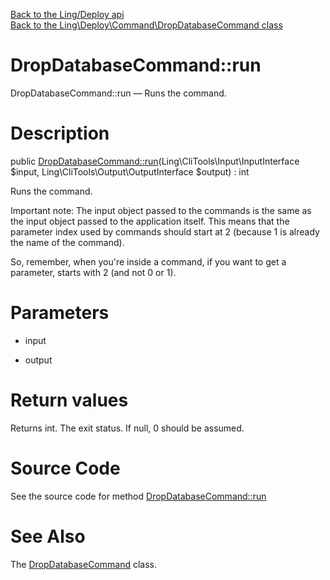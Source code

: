 [Back to the Ling/Deploy api](https://github.com/lingtalfi/Deploy/blob/master/doc/api/Ling/Deploy.md)<br>
[Back to the Ling\Deploy\Command\DropDatabaseCommand class](https://github.com/lingtalfi/Deploy/blob/master/doc/api/Ling/Deploy/Command/DropDatabaseCommand.md)


DropDatabaseCommand::run
================



DropDatabaseCommand::run — Runs the command.




Description
================


public [DropDatabaseCommand::run](https://github.com/lingtalfi/Deploy/blob/master/doc/api/Ling/Deploy/Command/DropDatabaseCommand/run.md)(Ling\CliTools\Input\InputInterface $input, Ling\CliTools\Output\OutputInterface $output) : int




Runs the command.

Important note:
The input object passed to the commands is the same as the input object passed to the application itself.
This means that the parameter index used by commands should start at 2 (because 1 is already the name of the command).

So, remember, when you're inside a command, if you want to get a parameter, starts with 2 (and not 0 or 1).




Parameters
================


- input

    

- output

    


Return values
================

Returns int.
The exit status.
If null, 0 should be assumed.







Source Code
===========
See the source code for method [DropDatabaseCommand::run](https://github.com/lingtalfi/Deploy/blob/master/Command/DropDatabaseCommand.php#L57-L212)


See Also
================

The [DropDatabaseCommand](https://github.com/lingtalfi/Deploy/blob/master/doc/api/Ling/Deploy/Command/DropDatabaseCommand.md) class.



